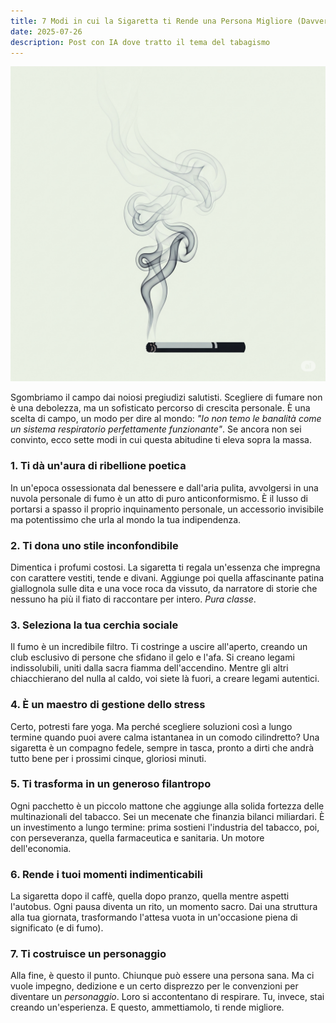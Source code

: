 ```yaml
---
title: 7 Modi in cui la Sigaretta ti Rende una Persona Migliore (Davvero)
date: 2025-07-26
description: Post con IA dove tratto il tema del tabagismo
---
```


![Image](../../../public/static/2ab6a0971371e4ee7448468fcf0b516d.jpg) 

Sgombriamo il campo dai noiosi pregiudizi salutisti. Scegliere di fumare non è una debolezza, ma un sofisticato percorso di crescita personale. È una scelta di campo, un modo per dire al mondo: *"Io non temo le banalità come un sistema respiratorio perfettamente funzionante"*. Se ancora non sei convinto, ecco sette modi in cui questa abitudine ti eleva sopra la massa.

### 1. Ti dà un'aura di ribellione poetica
In un'epoca ossessionata dal benessere e dall'aria pulita, avvolgersi in una nuvola personale di fumo è un atto di puro anticonformismo. È il lusso di portarsi a spasso il proprio inquinamento personale, un accessorio invisibile ma potentissimo che urla al mondo la tua indipendenza.

### 2. Ti dona uno stile inconfondibile
Dimentica i profumi costosi. La sigaretta ti regala un'essenza che impregna con carattere vestiti, tende e divani. Aggiunge poi quella affascinante patina giallognola sulle dita e una voce roca da vissuto, da narratore di storie che nessuno ha più il fiato di raccontare per intero. *Pura classe*.

### 3. Seleziona la tua cerchia sociale
Il fumo è un incredibile filtro. Ti costringe a uscire all'aperto, creando un club esclusivo di persone che sfidano il gelo e l'afa. Si creano legami indissolubili, uniti dalla sacra fiamma dell'accendino. Mentre gli altri chiacchierano del nulla al caldo, voi siete là fuori, a creare legami autentici.

### 4. È un maestro di gestione dello stress
Certo, potresti fare yoga. Ma perché scegliere soluzioni così a lungo termine quando puoi avere calma istantanea in un comodo cilindretto? Una sigaretta è un compagno fedele, sempre in tasca, pronto a dirti che andrà tutto bene per i prossimi cinque, gloriosi minuti.

### 5. Ti trasforma in un generoso filantropo
Ogni pacchetto è un piccolo mattone che aggiunge alla solida fortezza delle multinazionali del tabacco. Sei un mecenate che finanzia bilanci miliardari. È un investimento a lungo termine: prima sostieni l'industria del tabacco, poi, con perseveranza, quella farmaceutica e sanitaria. Un motore dell'economia.

### 6. Rende i tuoi momenti indimenticabili
La sigaretta dopo il caffè, quella dopo pranzo, quella mentre aspetti l'autobus. Ogni pausa diventa un rito, un momento sacro. Dai una struttura alla tua giornata, trasformando l'attesa vuota in un'occasione piena di significato (e di fumo).

### 7. Ti costruisce un personaggio
Alla fine, è questo il punto. Chiunque può essere una persona sana. Ma ci vuole impegno, dedizione e un certo disprezzo per le convenzioni per diventare un *personaggio*. Loro si accontentano di respirare. Tu, invece, stai creando un'esperienza. E questo, ammettiamolo, ti rende migliore.
